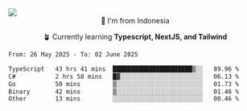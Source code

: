 
<img align = "center" src="https://readme-typing-svg.herokuapp.com?font=Fira+Code&size=25&pause=1000&color=00F713&center=true&vCenter=true&random=false&width=850&height=70&lines=Hi+There+%F0%9F%91%8B%2C+Im+Julian+Caesar;"/>
<br>

<div align = "center">
  📌 I'm from Indonesia
  
  🪴 Currently learning **Typescript, NextJS, and Tailwind**
</div>

<!--START_SECTION:waka-->

```txt
From: 26 May 2025 - To: 02 June 2025

TypeScript   43 hrs 41 mins  ██████████████████████▒░░   89.96 %
C#           2 hrs 58 mins   █▓░░░░░░░░░░░░░░░░░░░░░░░   06.13 %
Go           50 mins         ▒░░░░░░░░░░░░░░░░░░░░░░░░   01.73 %
Binary       42 mins         ▒░░░░░░░░░░░░░░░░░░░░░░░░   01.46 %
Other        13 mins         ░░░░░░░░░░░░░░░░░░░░░░░░░   00.46 %
```

<!--END_SECTION:waka-->
